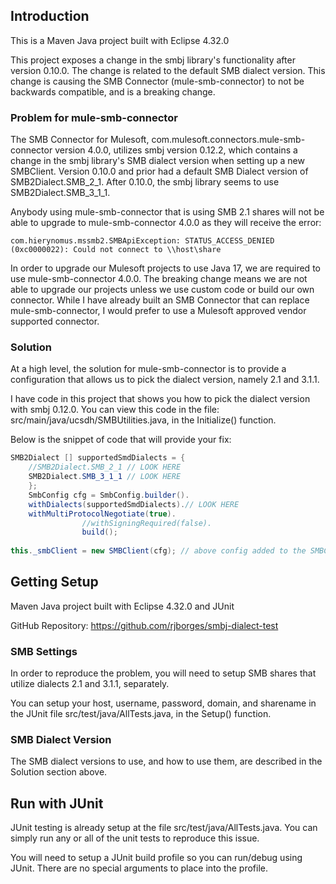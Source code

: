 ## Introduction 

This is a Maven Java project built with Eclipse 4.32.0

This project exposes a change in the smbj library's functionality after version 0.10.0. The change is related to the default SMB dialect version. This change is causing the SMB Connector (mule-smb-connector) to not be backwards compatible, and is a breaking change.

### Problem for mule-smb-connector

The SMB Connector for Mulesoft, com.mulesoft.connectors.mule-smb-connector version 4.0.0, utilizes smbj version 0.12.2, which contains a change in the smbj library's SMB dialect version when setting up a new SMBClient. Version 0.10.0 and prior had a default SMB Dialect version of SMB2Dialect.SMB_2_1. After 0.10.0, the smbj library seems to use SMB2Dialect.SMB_3_1_1.

Anybody using mule-smb-connector that is using SMB 2.1 shares will not be able to upgrade to mule-smb-connector 4.0.0 as they will receive the error: 

```
com.hierynomus.mssmb2.SMBApiException: STATUS_ACCESS_DENIED (0xc0000022): Could not connect to \\host\share
```

In order to upgrade our Mulesoft projects to use Java 17, we are required to use mule-smb-connector 4.0.0. The breaking change means we are not able to upgrade our projects unless we use custom code or build our own connector. While I have already built an SMB Connector that can replace mule-smb-connector, I would prefer to use a Mulesoft approved vendor supported connector.

### Solution

At a high level, the solution for mule-smb-connector is to provide a configuration that allows us to pick the dialect version, namely 2.1 and 3.1.1.

I have code in this project that shows you how to pick the dialect version with smbj 0.12.0. You can view this code in the file: src/main/java/ucsdh/SMBUtilities.java, in the Initialize() function.

Below is the snippet of code that will provide your fix:

```java
SMB2Dialect [] supportedSmdDialects = {
    //SMB2Dialect.SMB_2_1 // LOOK HERE
	SMB2Dialect.SMB_3_1_1 // LOOK HERE
	};
	SmbConfig cfg = SmbConfig.builder().
	withDialects(supportedSmdDialects).// LOOK HERE
	withMultiProtocolNegotiate(true).
	            //withSigningRequired(false).
	            build();
	            
this._smbClient = new SMBClient(cfg); // above config added to the SMBClient constructor
```

## Getting Setup
Maven Java project built with Eclipse 4.32.0 and JUnit

GitHub Repository: https://github.com/rjborges/smbj-dialect-test


### SMB Settings

In order to reproduce the problem, you will need to setup SMB shares that utilize dialects 2.1 and 3.1.1, separately.

You can setup your host, username, password, domain, and sharename in the JUnit file src/test/java/AllTests.java, in the Setup() function.


### SMB Dialect Version

The SMB dialect versions to use, and how to use them, are described in the Solution section above. 

## Run with JUnit

JUnit testing is already setup at the file src/test/java/AllTests.java. You can simply run any or all of the unit tests to reproduce this issue.

You will need to setup a JUnit build profile so you can run/debug using JUnit. There are no special arguments to place into the profile.

